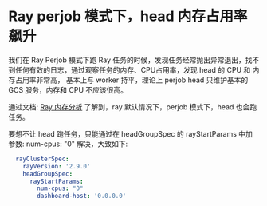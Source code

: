 # Ray perjob 模式下，head 内存占用率飙升
我们在 Ray Perjob 模式下跑 Ray 任务的时候，发现任务经常抛出异常退出，找不到任何有效的日志，通过观察任务的内存、CPU占用率，发现 head 的 CPU 和 内存占用率非常高，
基本上与 worker 持平，理论上 perjob head 只维护基本的 GCS 服务，内存和 CPU 不应该很高。

通过文档: [Ray 内存分析](https://docs.ray.io/en/latest/ray-observability/user-guides/debug-apps/debug-memory.html) 了解到，ray 默认情况下，perjob 模式下，head 也会跑任务。

要想不让 head 跑任务，只能通过在 headGroupSpec 的 rayStartParams 中加参数: num-cpus: "0" 解决，大致如下:
```yaml
  rayClusterSpec:
    rayVersion: '2.9.0'
    headGroupSpec:
      rayStartParams:
        num-cpus: "0"
        dashboard-host: '0.0.0.0'

```

